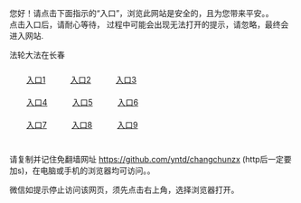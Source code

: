 您好！请点击下面指示的“入口”，浏览此网站是安全的，且为您带来平安。。 <br/>
点击入口后，请耐心等待， 过程中可能会出现无法打开的提示，请忽略，最终会进入网站. </br>

法轮大法在长春<br/>
<div style="padding:10px"><a style="margin:20px" target="_blank" href="https://d34bgbztmxc467.cloudfront.net/2Qpsp?iimjwxuv" id="ccLink1" rel="nofollow">入口1</a> <a target="_blank" style="margin:20px" href="https://d2wjm9e47zw5zm.cloudfront.net/2Qpsp?nopukr" id="ccLink2" rel="nofollow">入口2</a> <a style="margin:20px" target="_blank" href="https://d212ka6kywjt1i.cloudfront.net/2Qpsp?knmontzi" id="ccLink3" rel="nofollow">入口3</a></div>

<div style="padding:10px" ><a style="margin:20px" target="_blank" href="https://d34bgbztmxc467.cloudfront.net/2Qpsp?iimjwxuv" id="ccLink4" rel="nofollow">入口4</a> <a style="margin:20px" href="https://d2wjm9e47zw5zm.cloudfront.net/2Qpsp?nopukr" target="_blank" id="ccLink5" rel="nofollow">入口5</a> <a style="margin:20px" href="https://d212ka6kywjt1i.cloudfront.net/2Qpsp?knmontzi" target="_blank" id="ccLink6" rel="nofollow">入口6</a></div>

<div style="padding:10px"><a style="margin:20px" target="_blank" href="https://d34bgbztmxc467.cloudfront.net/2Qpsp?iimjwxuv" id="ccLink7" rel="nofollow">入口7</a> <a style="margin:20px" href="https://d2wjm9e47zw5zm.cloudfront.net/2Qpsp?nopukr" target="_blank" id="ccLink8" rel="nofollow">入口8</a> <a style="margin:20px" target="_blank" href="https://d212ka6kywjt1i.cloudfront.net/2Qpsp?knmontzi" id="ccLink9" rel="nofollow">入口9</a></div>

<br/>



请复制并记住免翻墙网址 https://github.com/yntd/changchunzx (http后一定要加s)，在电脑或手机的浏览器均可访问。。<br/>

微信如提示停止访问该网页，须先点击右上角，选择浏览器打开。
